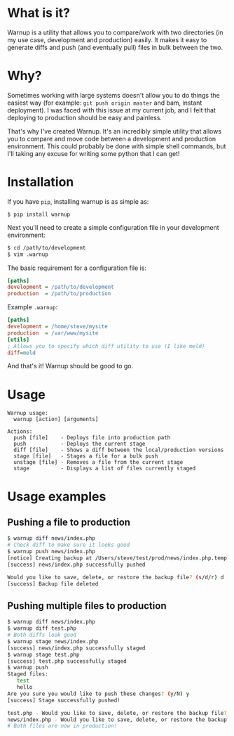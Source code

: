 # What is it?
Warnup is a utility that allows you to compare/work with two directories (in my use case, development and production) easily. It makes it easy to generate diffs and push (and eventually pull) files in bulk between the two.

# Why?
Sometimes working with large systems doesn't allow you to do things the easiest way (for example: `git push origin master` and bam, instant deployment). I was faced with this issue at my current job, and I felt that deploying to production should be easy and painless.

That's why I've created Warnup. It's an incredibly simple utility that allows you to compare and move code between a development and production environment. This could probably be done with simple shell commands, but I'll taking any excuse for writing some python that I can get!

# Installation
If you have `pip`, installing warnup is as simple as:

    $ pip install warnup

Next you'll need to create a simple configuration file in your development environment:

```bash
$ cd /path/to/development
$ vim .warnup
```

The basic requirement for a configuration file is:

```ini
[paths]
development = /path/to/development
production  = /path/to/production
```

Example `.warnup`:

```ini
[paths]
development = /home/steve/mysite
production  = /var/www/mysite
[utils]
; Allows you to specify which diff utility to use (I like meld)
diff=meld
```

And that's it! Warnup should be good to go.

# Usage
    Warnup usage:
      warnup [action] [arguments]

    Actions:
      push [file]    - Deploys file into production path
      push           - Deploys the current stage
      diff [file]    - Shows a diff between the local/production versions
      stage [file]   - Stages a file for a bulk push
      unstage [file] - Removes a file from the current stage
      stage          - Displays a list of files currently staged

# Usage examples

## Pushing a file to production

```bash
$ warnup diff news/index.php
# Check diff to make sure it looks good
$ warnup push news/index.php
[notice] Creating backup at /Users/steve/test/prod/news/index.php.temp
[success] news/index.php successfully pushed

Would you like to save, delete, or restore the backup file? (s/d/r) d
[success] Backup file deleted
```

## Pushing multiple files to production

```bash
$ warnup diff news/index.php
$ warnup diff test.php
# Both diffs look good
$ warnup stage news/index.php
[success] news/index.php successfully staged
$ warnup stage test.php
[success] test.php successfully staged
$ warnup push
Staged files:  
   test
   hello
Are you sure you would like to push these changes? (y/N) y
[success] Stage successfully pushed!

test.php - Would you like to save, delete, or restore the backup file? (s/d/r) d
news/index.php - Would you like to save, delete, or restore the backup file? (s/d/r) d
# Both files are now in production!
```
